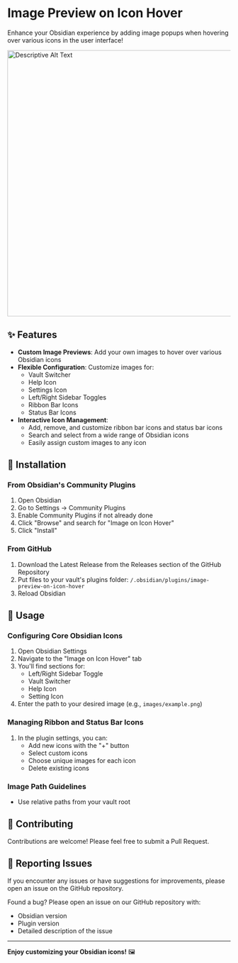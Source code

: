 # Image Preview on Icon Hover

Enhance your Obsidian experience by adding image popups when hovering over various icons in the user interface!

<img src="assets/example.gif" alt="Descriptive Alt Text" width="600">

## ✨ Features

- **Custom Image Previews**: Add your own images to hover over various Obsidian icons
- **Flexible Configuration**: Customize images for:
  - Vault Switcher
  - Help Icon
  - Settings Icon
  - Left/Right Sidebar Toggles
  - Ribbon Bar Icons
  - Status Bar Icons
- **Interactive Icon Management**:
  - Add, remove, and customize ribbon bar icons and status bar icons
  - Search and select from a wide range of Obsidian icons
  - Easily assign custom images to any icon

## 🚀 Installation

### From Obsidian's Community Plugins

1. Open Obsidian
2. Go to Settings → Community Plugins
3. Enable Community Plugins if not already done
4. Click "Browse" and search for "Image on Icon Hover"
5. Click "Install"

### From GitHub

1. Download the Latest Release from the Releases section of the GitHub Repository
2. Put files to your vault's plugins folder: `/.obsidian/plugins/image-preview-on-icon-hover`
3. Reload Obsidian

## 🎨 Usage

### Configuring Core Obsidian Icons

1. Open Obsidian Settings
2. Navigate to the "Image on Icon Hover" tab
3. You'll find sections for:
   - Left/Right Sidebar Toggle
   - Vault Switcher
   - Help Icon
   - Setting Icon
4. Enter the path to your desired image (e.g., `images/example.png`)

### Managing Ribbon and Status Bar Icons

1. In the plugin settings, you can:
   - Add new icons with the "+" button
   - Select custom icons
   - Choose unique images for each icon
   - Delete existing icons

### Image Path Guidelines

- Use relative paths from your vault root

## 🤝 Contributing

Contributions are welcome! Please feel free to submit a Pull Request.

## 🐛 Reporting Issues

If you encounter any issues or have suggestions for improvements, please open an issue on the GitHub repository.

Found a bug? Please open an issue on our GitHub repository with:

- Obsidian version
- Plugin version
- Detailed description of the issue

---

**Enjoy customizing your Obsidian icons!** 🖼️
